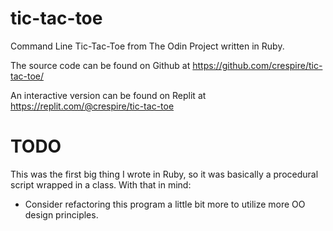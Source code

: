 # tic-tac-toe
Command Line Tic-Tac-Toe from The Odin Project written in Ruby.

The source code can be found on Github at https://github.com/crespire/tic-tac-toe/

An interactive version can be found on Replit at https://replit.com/@crespire/tic-tac-toe

# TODO
This was the first big thing I wrote in Ruby, so it was basically a procedural script wrapped in a class. With that in mind:
* Consider refactoring this program a little bit more to utilize more OO design principles.
